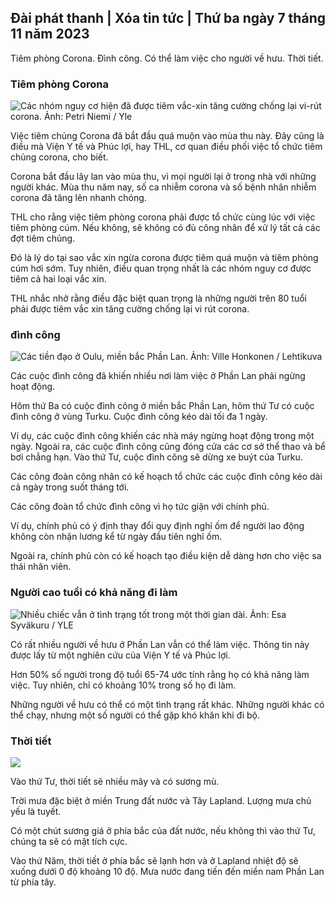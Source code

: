 ## Đài phát thanh \| Xóa tin tức \| Thứ ba ngày 7 tháng 11 năm 2023

Tiêm phòng Corona. Đình công. Có thể làm việc cho người về hưu. Thời tiết.

### Tiêm phòng Corona

![Các nhóm nguy cơ hiện đã được tiêm vắc-xin tăng cường chống lại vi-rút corona. Ảnh: Petri Niemi / Yle](https://images.cdn.yle.fi/image/upload/c_crop,h_2266,w_4027,x_0,y_0/ar_1.7777777777777777,c_fill,g_faces,h_675,w_1200/dpr_1.0/q_auto:eco/f_auto/fl_lossy/v1675253861/39-99789363046bc0166b4)

Việc tiêm chủng Corona đã bắt đầu quá muộn vào mùa thu này. Đây cũng là điều mà Viện Y tế và Phúc lợi, hay THL, cơ quan điều phối việc tổ chức tiêm chủng corona, cho biết.

Corona bắt đầu lây lan vào mùa thu, vì mọi người lại ở trong nhà với những người khác. Mùa thu năm nay, số ca nhiễm corona và số bệnh nhân nhiễm corona đã tăng lên nhanh chóng.

THL cho rằng việc tiêm phòng corona phải được tổ chức cùng lúc với việc tiêm phòng cúm. Nếu không, sẽ không có đủ công nhân để xử lý tất cả các đợt tiêm chủng.

Đó là lý do tại sao vắc xin ngừa corona được tiêm quá muộn và tiêm phòng cúm hơi sớm. Tuy nhiên, điều quan trọng nhất là các nhóm nguy cơ được tiêm cả hai loại vắc xin.

THL nhắc nhở rằng điều đặc biệt quan trọng là những người trên 80 tuổi phải được tiêm vắc xin tăng cường chống lại vi rút corona.

### đình công

![Các tiền đạo ở Oulu, miền bắc Phần Lan. Ảnh: Ville Honkonen / Lehtikuva](https://images.cdn.yle.fi/image/upload/c_crop,h_2880,w_5120,x_0,y_533/ar_1.7777777777777777,c_fill,g_faces,h_675,w_1200/dpr_1.0/q_auto:eco/f_auto/fl_lossy/v1699368229/39-11968696549f7933eb81)

Các cuộc đình công đã khiến nhiều nơi làm việc ở Phần Lan phải ngừng hoạt động.

Hôm thứ Ba có cuộc đình công ở miền bắc Phần Lan, hôm thứ Tư có cuộc đình công ở vùng Turku. Cuộc đình công kéo dài tối đa 1 ngày.

Ví dụ, các cuộc đình công khiến các nhà máy ngừng hoạt động trong một ngày. Ngoài ra, các cuộc đình công cũng đóng cửa các cơ sở thể thao và bể bơi chẳng hạn. Vào thứ Tư, cuộc đình công sẽ dừng xe buýt của Turku.

Các công đoàn công nhân có kế hoạch tổ chức các cuộc đình công kéo dài cả ngày trong suốt tháng tới.

Các công đoàn tổ chức đình công vì họ tức giận với chính phủ.

Ví dụ, chính phủ có ý định thay đổi quy định nghỉ ốm để người lao động không còn nhận lương kể từ ngày đầu tiên nghỉ ốm.

Ngoài ra, chính phủ còn có kế hoạch tạo điều kiện dễ dàng hơn cho việc sa thải nhân viên.

### Người cao tuổi có khả năng đi làm

![Nhiều chiếc vẫn ở tình trạng tốt trong một thời gian dài. Ảnh: Esa Syväkuru / YLE](https://images.cdn.yle.fi/image/upload/c_crop,h_3375,w_6000,x_0,y_47/ar_1.7777777777777777,c_fill,g_faces,h_675,w_1200/dpr_1.0/q_auto:eco/f_auto/fl_lossy/v1568642672/39-5915475d7f9625891ee)

Có rất nhiều người về hưu ở Phần Lan vẫn có thể làm việc. Thông tin này được lấy từ một nghiên cứu của Viện Y tế và Phúc lợi.

Hơn 50% số người trong độ tuổi 65-74 ước tính rằng họ có khả năng làm việc. Tuy nhiên, chỉ có khoảng 10% trong số họ đi làm.

Những người về hưu có thể có một tình trạng rất khác. Những người khác có thể chạy, nhưng một số người có thể gặp khó khăn khi đi bộ.

### Thời tiết

![](https://images.cdn.yle.fi/image/upload/c_crop,h_1080,w_1919,x_0,y_0/ar_1.7777777777777777,c_fill,g_faces,h_675,w_1200/dpr_1.0/q_auto:eco/f_auto/fl_lossy/v1699373925/39-1197270654a63406a4f5)

Vào thứ Tư, thời tiết sẽ nhiều mây và có sương mù.

Trời mưa đặc biệt ở miền Trung đất nước và Tây Lapland. Lượng mưa chủ yếu là tuyết.

Có một chút sương giá ở phía bắc của đất nước, nếu không thì vào thứ Tư, chúng ta sẽ có mặt tích cực.

Vào thứ Năm, thời tiết ở phía bắc sẽ lạnh hơn và ở Lapland nhiệt độ sẽ xuống dưới 0 độ khoảng 10 độ. Mưa nước đang tiến đến miền nam Phần Lan từ phía tây.